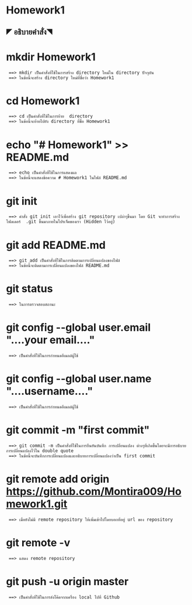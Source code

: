 # Homework1

##  ◤ อธิบายคำสั่ง◥ 
#  mkdir Homework1
     ==> mkdir เป็นคำสั่งที่ใช้ในการสร้าง directory ใหม่ใน directory ปัจจุบัน
     ==> ในข้อนี้จะสร้าง directory ใหม่ที่ชื่อว่า Homework1
#  cd Homework1
     ==> cd เป็นคำสั่งที่ใช้ในการย้าย  directory
     ==> ในข้อนี้จะย้ายไปยัง directory ที่ชื่อ Homework1
# echo "# Homework1" >> README.md
     ==> echo เป็นคำสั่งที่ใช้ในการแสดงผล
     ==> ในข้อนี้จะแสดงข้อความ # Homework1 ในไฟล์ README.md 
# git init
     ==> คำสั่ง git init เอาไว้เพื่อสร้าง git repository เปล่าๆขึ้นมา โดย Git จะทำการสร้างโฟลเดอร์  .git ขึ้นมาภายในโปรเจ็คของเรา (Hidden ไว้อยู่)
# git add README.md
     ==> git add เป็นคำสั่งที่ใช้ในการติดตามการเปลี่ยนแปลงของไฟล์
     ==> ในข้อนี้จะติดตามการเปลี่ยนแปลงของไฟล์ README.md 
# git status
     ==> ในการตรวจสอบสถานะ
# git config --global user.email "....your email...."
     ==> เป็นคำสั่งที่ใช้ในการกำหนดอีเมลล์ผู้ใช้
# git config --global user.name "....username...."
     ==> เป็นคำสั่งที่ใช้ในการกำหนดอีเมลล์ผู้ใช้
# git commit -m "first commit"
     ==> git commit -m เป็นคำสั่งที่ใช้ในการยืนยันบันทึก การเปลี่ยนแปลง ต่างๆที่เกิดขึ้นโดยจะมีการอธิบายการเปลี่ยนแปลงไว้ใน double quote
     ==> ในข้อนี้จะบันทึกการเปลี่ยนแปลงและอธิบายการเปลี่ยนแปลงว่าเป็น first commit
# git remote add origin https://github.com/Montira009/Homework1.git
     ==> เมื่อยังไม่มี remote repository ให้เพิ่มเข้าไปโดยบอกที่อยู่ url ของ repository
# git remote -v
     ==> แสดง remote repository 
# git push -u origin master
     ==> เป็นคำสั่งที่ใช้ในการส่งโค๊ดจากเครื่อง local ไปที่ Github



